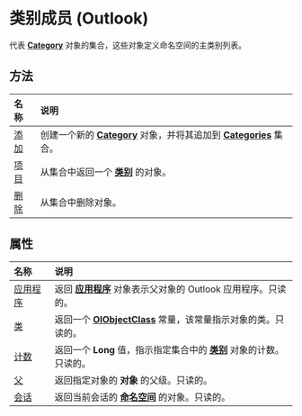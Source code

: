 
# 类别成员 (Outlook)


代表  **[Category](143ef095-54b0-cbe2-e356-632029061ac2.md)** 对象的集合，这些对象定义命名空间的主类别列表。


## 方法



|**名称**|**说明**|
|:-----|:-----|
|[添加](f776c2a2-1b32-f4eb-de5e-6e245a60cac2.md)|创建一个新的  **[Category](143ef095-54b0-cbe2-e356-632029061ac2.md)** 对象，并将其追加到 **[Categories](319efa26-269d-9f2f-c8ec-33082e80a9e2.md)** 集合。|
|[项目](7bdf22ec-7c77-1f1f-e4fd-77bdcc0ea288.md)|从集合中返回一个 **[类别](143ef095-54b0-cbe2-e356-632029061ac2.md)** 的对象。|
|[删除](8c16b02e-0297-9f36-7cb7-20e6ab0c286b.md)|从集合中删除对象。|

## 属性



|**名称**|**说明**|
|:-----|:-----|
|[应用程序](7488c3e5-4163-9192-0e1d-8aa50f000978.md)|返回 **[应用程序](797003e7-ecd1-eccb-eaaf-32d6ddde8348.md)** 对象表示父对象的 Outlook 应用程序。只读的。|
|[类](3face5dd-a211-0684-eee4-e1316d4eef0c.md)|返回一个 **[OlObjectClass](33d724b3-df3c-2a7f-a80f-93b66d96f588.md)** 常量，该常量指示对象的类。只读的。|
|[计数](b78ff508-c5c2-515c-d5f4-f4ab959f207a.md)|返回一个 **Long** 值，指示指定集合中的 **[类别](143ef095-54b0-cbe2-e356-632029061ac2.md)** 对象的计数。只读的。|
|[父](97b8f118-3846-72db-c130-4078f445d872.md)|返回指定对象的 **对象** 的父级。只读的。|
|[会话](f810b08c-bf94-d4f6-563f-b0329af37f74.md)|返回当前会话的 **[命名空间](f0dcaa19-07f5-5d42-a3bf-2e42b7885644.md)** 的对象。只读的。|
